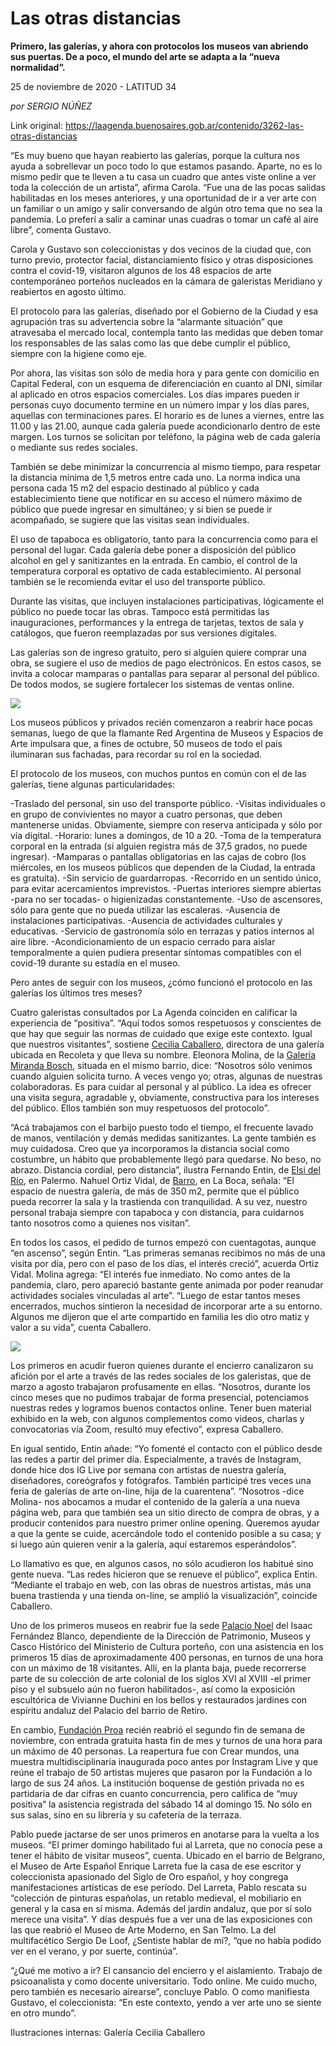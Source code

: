 # Las otras distancias

**Primero, las galerías, y ahora con protocolos los museos van abriendo sus puertas. De a poco, el mundo del arte se adapta a la “nueva normalidad”.**

25 de noviembre de 2020 - LATITUD 34

_por SERGIO NÚÑEZ_

Link original: https://laagenda.buenosaires.gob.ar/contenido/3262-las-otras-distancias



“Es muy bueno que hayan reabierto las galerías, porque la cultura nos ayuda a sobrellevar un poco todo lo que estamos pasando. Aparte, no es lo mismo pedir que te lleven a tu casa un cuadro que antes viste online a ver toda la colección de un artista”, afirma Carola. “Fue una de las pocas salidas habilitadas en los meses anteriores, y una oportunidad de ir a ver arte con un familiar o un amigo y salir conversando de algún otro tema que no sea la pandemia. Lo preferí a salir a caminar unas cuadras o tomar un café al aire libre”, comenta Gustavo.




Carola y Gustavo son coleccionistas y dos vecinos de la ciudad que, con turno previo, protector facial, distanciamiento físico y otras disposiciones contra el covid-19, visitaron algunos de los 48 espacios de arte contemporáneo porteños nucleados en la cámara de galeristas Meridiano y reabiertos en agosto último.




El protocolo para las galerías, diseñado por el Gobierno de la Ciudad y esa agrupación tras su advertencia sobre la “alarmante situación” que atravesaba el mercado local, contempla tanto las medidas que deben tomar los responsables de las salas como las que debe cumplir el público, siempre con la higiene como eje.




Por ahora, las visitas son sólo de media hora y para gente con domicilio en Capital Federal, con un esquema de diferenciación en cuanto al DNI, similar al aplicado en otros espacios comerciales. Los días impares pueden ir personas cuyo documento termine en un número impar y los días pares, aquellas con terminaciones pares. El horario es de lunes a viernes, entre las 11.00 y las 21.00, aunque cada galería puede acondicionarlo dentro de este margen. Los turnos se solicitan por teléfono, la página web de cada galería o mediante sus redes sociales.




También se debe minimizar la concurrencia al mismo tiempo, para respetar la distancia mínima de 1,5 metros entre cada uno. La norma indica una persona cada 15 m2 del espacio destinado al público y cada establecimiento tiene que notificar en su acceso el número máximo de público que puede ingresar en simultáneo; y si bien se puede ir acompañado, se sugiere que las visitas sean individuales.




El uso de tapaboca es obligatorio, tanto para la concurrencia como para el personal del lugar. Cada galería debe poner a disposición del público alcohol en gel y sanitizantes en la entrada. En cambio, el control de la temperatura corporal es optativo de cada establecimiento. Al personal también se le recomienda evitar el uso del transporte público.




Durante las visitas, que incluyen instalaciones participativas, lógicamente el público no puede tocar las obras. Tampoco está permitidas las inauguraciones, performances y la entrega de tarjetas, textos de sala y catálogos, que fueron reemplazadas por sus versiones digitales.




Las galerías son de ingreso gratuito, pero si alguien quiere comprar una obra, se sugiere el uso de medios de pago electrónicos. En estos casos, se invita a colocar mamparas o pantallas para separar al personal del público. De todos modos, se sugiere fortalecer los sistemas de ventas online.




![](https://cdn.flowlikemusic.com/files/images/35088/02f7d89c-624d-4b7b-99f0-94864c8b580b.jpg)




Los museos públicos y privados recién comenzaron a reabrir hace pocas semanas, luego de que la flamante Red Argentina de Museos y Espacios de Arte impulsara que, a fines de octubre, 50 museos de todo el país iluminaran sus fachadas, para recordar su rol en la sociedad.




El protocolo de los museos, con muchos puntos en común con el de las galerías, tiene algunas particularidades:




 -Traslado del personal, sin uso del transporte público.
-Visitas individuales o en grupo de convivientes no mayor a cuatro personas, que deben mantenerse unidas. Obviamente, siempre con reserva anticipada y sólo por vía digital.
-Horario: lunes a domingos, de 10 a 20.
-Toma de la temperatura corporal en la entrada (si alguien registra más de 37,5 grados, no puede ingresar).
-Mamparas o pantallas obligatorias en las cajas de cobro (los miércoles, en los museos públicos que dependen de la Ciudad, la entrada es gratuita).
-Sin servicio de guardarropas.
-Recorrido en un sentido único, para evitar acercamientos imprevistos.
-Puertas interiores siempre abiertas -para no ser tocadas- o higienizadas constantemente.
-Uso de ascensores, sólo para gente que no pueda utilizar las escaleras.
-Ausencia de instalaciones participativas.
-Ausencia de actividades culturales y educativas.
-Servicio de gastronomía sólo en terrazas y patios internos al aire libre.
-Acondicionamiento de un espacio cerrado para aislar temporalmente a quien pudiera presentar síntomas compatibles con el covid-19 durante su estadía en el museo.
 



Pero antes de seguir con los museos, ¿cómo funcionó el protocolo en las galerías los últimos tres meses?




Cuatro galeristas consultados por La Agenda coinciden en calificar la experiencia de “positiva”. “Aquí todos somos respetuosos y conscientes de que hay que seguir las normas de cuidado que exige este contexto. Igual que nuestros visitantes”, sostiene [Cecilia Caballero](https://href.li/?http://galeriaceciliacaballero.com.ar/%20), directora de una galería ubicada en Recoleta y que lleva su nombre. Eleonora Molina, de la [Galería Miranda Bosch](https://href.li/?http://art.mirandabosch.com/), situada en el mismo barrio, dice: “Nosotros sólo venimos cuando alguien solicita turno. A veces vengo yo; otras, algunas de nuestras colaboradoras. Es para cuidar al personal y al público. La idea es ofrecer una visita segura, agradable y, obviamente, constructiva para los intereses del público. Ellos también son muy respetuosos del protocolo”.




“Acá trabajamos con el barbijo puesto todo el tiempo, el frecuente lavado de manos, ventilación y demás medidas sanitizantes. La gente también es muy cuidadosa. Creo que ya incorporamos la distancia social como costumbre, un hábito que probablemente llegó para quedarse. No beso, no abrazo. Distancia cordial, pero distancia”, ilustra Fernando Entin, de [Elsi del Río](https://href.li/?http://www.elsidelrio.com.ar/galeria/), en Palermo. Nahuel Ortiz Vidal, de [Barro](https://href.li/?https://www.barro.cc/es), en La Boca, señala: “El espacio de nuestra galería, de más de 350 m2, permite que el público pueda recorrer la sala y la trastienda con tranquilidad. A su vez, nuestro personal trabaja siempre con tapaboca y con distancia, para cuidarnos tanto nosotros como a quienes nos visitan”.




En todos los casos, el pedido de turnos empezó con cuentagotas, aunque “en ascenso”, según Entin. “Las primeras semanas recibimos no más de una visita por día, pero con el paso de los días, el interés creció”, acuerda Ortiz Vidal. Molina agrega: “El interés fue inmediato. No como antes de la pandemia, claro, pero apareció bastante gente animada por poder reanudar actividades sociales vinculadas al arte”. “Luego de estar tantos meses encerrados, muchos sintieron la necesidad de incorporar arte a su entorno. Algunos me dijeron que el arte compartido en familia les dio otro matiz y valor a su vida”, cuenta Caballero.




![](https://cdn.flowlikemusic.com/files/images/35089/282c7fcb-dfd1-4824-b189-1b6aab0e448c.jpg)




Los primeros en acudir fueron quienes durante el encierro canalizaron su afición por el arte a través de las redes sociales de los galeristas, que de marzo a agosto trabajaron profusamente en ellas. “Nosotros, durante los cinco meses que no pudimos trabajar de forma presencial, potenciamos nuestras redes y logramos buenos contactos online. Tener buen material exhibido en la web, con algunos complementos como videos, charlas y convocatorias vía Zoom, resultó muy efectivo”, expresa Caballero.




En igual sentido, Entin añade: “Yo fomenté el contacto con el público desde las redes a partir del primer día. Especialmente, a través de Instagram, donde hice dos IG Live por semana con artistas de nuestra galería, diseñadores, coreógrafos y fotógrafos. También participé tres veces una feria de galerías de arte on-line, hija de la cuarentena”. “Nosotros -dice Molina- nos abocamos a mudar el contenido de la galería a una nueva página web, para que también sea un sitio directo de compra de obras, y a producir contenidos para nuestro primer online opening. Queremos ayudar a que la gente se cuide, acercándole todo el contenido posible a su casa; y si luego aún quieren venir a la galería, aquí estaremos esperándolos”.




Lo llamativo es que, en algunos casos, no sólo acudieron los habitué sino gente nueva. “Las redes hicieron que se renueve el público”, explica Entin. “Mediante el trabajo en web, con las obras de nuestros artistas, más una buena trastienda y una tienda on-line, se amplió la visualización”, coincide Caballero.




Uno de los primeros museos en reabrir fue la sede [Palacio Noel](https://href.li/?https://www.buenosaires.gob.ar/museofernandezblanco/palacio-noel) del Isaac Fernández Blanco, dependiente de la Dirección de Patrimonio, Museos y Casco Histórico del Ministerio de Cultura porteño, con una asistencia en los primeros 15 días de aproximadamente 400 personas, en turnos de una hora con un máximo de 18 visitantes. Allí, en la planta baja, puede recorrerse parte de su colección de arte colonial de los siglos XVI al XVIII -el primer piso y el subsuelo aún no fueron habilitados-, así como la exposición escultórica de Vivianne Duchini en los bellos y restaurados jardines con espíritu andaluz del Palacio del barrio de Retiro.




En cambio, [Fundación Proa](https://href.li/?http://www.proa.org/esp/?fbclid=IwAR2qMJhu-CL3r5WfRvXu0braJpU1M4b33TsMS91rHlBQta4A1gYwvN3LegM) recién reabrió el segundo fin de semana de noviembre, con entrada gratuita hasta fin de mes y turnos de una hora para un máximo de 40 personas. La reapertura fue con Crear mundos, una muestra multidisciplinaria inaugurada poco antes por Instagram Live y que reúne el trabajo de 50 artistas mujeres que pasaron por la Fundación a lo largo de sus 24 años. La institución boquense de gestión privada no es partidaria de dar cifras en cuanto concurrencia, pero califica de “muy positiva” la asistencia registrada del sábado 14 al domingo 15. No sólo en sus salas, sino en su librería y su cafetería de la terraza.




Pablo puede jactarse de ser unos primeros en anotarse para la vuelta a los museos. “El primer domingo habilitado fui al Larreta, que no conocía pese a tener el hábito de visitar museos”, cuenta. Ubicado en el barrio de Belgrano, el Museo de Arte Español Enrique Larreta fue la casa de ese escritor y coleccionista apasionado del Siglo de Oro español, y hoy congrega manifestaciones artísticas de ese período. Del Larreta, Pablo rescata su “colección de pinturas españolas, un retablo medieval, el mobiliario en general y la casa en sí misma. Además del jardín andaluz, que por sí solo merece una visita”. Y días después fue a ver una de las exposiciones con las que reabrió el Museo de Arte Moderno, en San Telmo. La del multifacético Sergio De Loof, ¿Sentiste hablar de mí?, “que no había podido ver en el verano, y por suerte, continúa”.




“¿Qué me motivo a ir? El cansancio del encierro y el aislamiento. Trabajo de psicoanalista y como docente universitario. Todo online. Me cuido mucho, pero también es necesario airearse”, concluye Pablo. O como manifiesta Gustavo, el coleccionista: “En este contexto, yendo a ver arte uno se siente en otro mundo”.




Ilustraciones internas: Galería Cecilia Caballero



